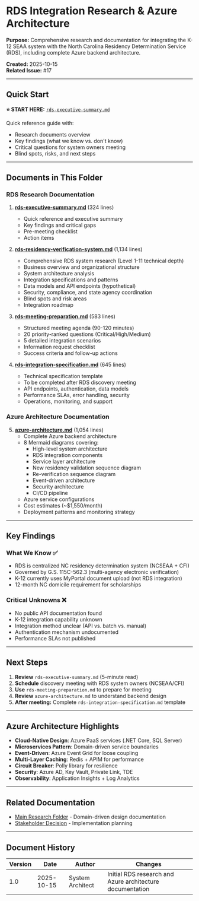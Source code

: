 # RDS Integration Research & Azure Architecture

**Purpose:** Comprehensive research and documentation for integrating the K-12 SEAA system with the North Carolina Residency Determination Service (RDS), including complete Azure backend architecture.

**Created:** 2025-10-15  
**Related Issue:** #17

---

## Quick Start

**⭐ START HERE:** [`rds-executive-summary.md`](./rds-executive-summary.md)

Quick reference guide with:
- Research documents overview
- Key findings (what we know vs. don't know)
- Critical questions for system owners meeting
- Blind spots, risks, and next steps

---

## Documents in This Folder

### RDS Research Documentation

1. **[rds-executive-summary.md](./rds-executive-summary.md)** (324 lines)
   - Quick reference and executive summary
   - Key findings and critical gaps
   - Pre-meeting checklist
   - Action items

2. **[rds-residency-verification-system.md](./rds-residency-verification-system.md)** (1,134 lines)
   - Comprehensive RDS system research (Level 1-11 technical depth)
   - Business overview and organizational structure
   - System architecture analysis
   - Integration specifications and patterns
   - Data models and API endpoints (hypothetical)
   - Security, compliance, and state agency coordination
   - Blind spots and risk areas
   - Integration roadmap

3. **[rds-meeting-preparation.md](./rds-meeting-preparation.md)** (583 lines)
   - Structured meeting agenda (90-120 minutes)
   - 20 priority-ranked questions (Critical/High/Medium)
   - 5 detailed integration scenarios
   - Information request checklist
   - Success criteria and follow-up actions

4. **[rds-integration-specification.md](./rds-integration-specification.md)** (645 lines)
   - Technical specification template
   - To be completed after RDS discovery meeting
   - API endpoints, authentication, data models
   - Performance SLAs, error handling, security
   - Operations, monitoring, and support

### Azure Architecture Documentation

5. **[azure-architecture.md](./azure-architecture.md)** (1,054 lines)
   - Complete Azure backend architecture
   - 8 Mermaid diagrams covering:
     - High-level system architecture
     - RDS integration components
     - Service layer architecture
     - New residency validation sequence diagram
     - Re-verification sequence diagram
     - Event-driven architecture
     - Security architecture
     - CI/CD pipeline
   - Azure service configurations
   - Cost estimates (~$1,550/month)
   - Deployment patterns and monitoring strategy

---

## Key Findings

### What We Know ✅
- RDS is centralized NC residency determination system (NCSEAA + CFI)
- Governed by G.S. 115C-562.3 (multi-agency electronic verification)
- K-12 currently uses MyPortal document upload (not RDS integration)
- 12-month NC domicile requirement for scholarships

### Critical Unknowns ❌
- No public API documentation found
- K-12 integration capability unknown
- Integration method unclear (API vs. batch vs. manual)
- Authentication mechanism undocumented
- Performance SLAs not published

---

## Next Steps

1. **Review** `rds-executive-summary.md` (5-minute read)
2. **Schedule** discovery meeting with RDS system owners (NCSEAA/CFI)
3. **Use** `rds-meeting-preparation.md` to prepare for meeting
4. **Review** `azure-architecture.md` to understand backend design
5. **After meeting:** Complete `rds-integration-specification.md` template

---

## Azure Architecture Highlights

- **Cloud-Native Design**: Azure PaaS services (.NET Core, SQL Server)
- **Microservices Pattern**: Domain-driven service boundaries
- **Event-Driven**: Azure Event Grid for loose coupling
- **Multi-Layer Caching**: Redis + APIM for performance
- **Circuit Breaker**: Polly library for resilience
- **Security**: Azure AD, Key Vault, Private Link, TDE
- **Observability**: Application Insights + Log Analytics

---

## Related Documentation

- [Main Research Folder](../research/) - Domain-driven design documentation
- [Stakeholder Decision](../stakeholder-decision/) - Implementation planning

---

## Document History

| Version | Date | Author | Changes |
|---------|------|--------|---------|
| 1.0 | 2025-10-15 | System Architect | Initial RDS research and Azure architecture documentation |
